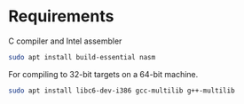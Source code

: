 # Requirements
C compiler and Intel assembler
```bash
sudo apt install build-essential nasm
```

For compiling to 32-bit targets on a 64-bit machine.
```bash
sudo apt install libc6-dev-i386 gcc-multilib g++-multilib
```

